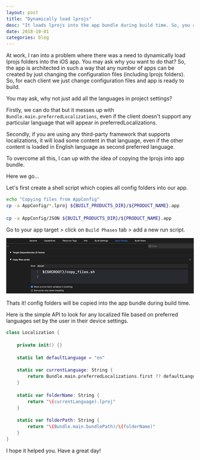 ```yaml
---
layout: post
title: "Dynamically load lprojs"
desc: "It loads lprojs into the app bundle during build time. So, you avoid hardcoding languages in xcode project settings"
date: 2018-10-01
categories: blog
---
```


At work, I ran into a problem where there was a need to dynamically load lprojs folders into the iOS app. You may ask why you want to do that? So, the app is architected in such a way that any number of apps can be created by just changing the configuration files (including lprojs folders). So, for each client we just change configuration files and app is ready to build. 

You may ask, why not just add all the languages in project settings?

Firstly, we can do that but it messes up with `Bundle.main.preferredLocalizations`, even if the client doesn't support any particular language that will appear in preferredLocalizations. 

Secondly, if you are using any third-party framework that supports localizations, it will load some content in that language, even if the other content is loaded in English language as second preferred language.

To overcome all this, I can up with the idea of  copying the lprojs into app bundle.

Here we go...

Let's first create a shell script which copies all config folders into our app.

```sh
echo "Copying files from AppConfig"
cp -a AppConfig/*.lproj ${BUILT_PRODUCTS_DIR}/${PRODUCT_NAME}.app

cp -a AppConfig/JSON ${BUILT_PRODUCTS_DIR}/${PRODUCT_NAME}.app
```

Go to your app target > click on `Build Phases` tab > add a new run script.

![Copy Script phase in build phases](/img/blogs/2018-10-01-dynamically-load-lprojs/build_phases.png)

Thats it! config folders will be copied into the app bundle during build time.

Here is the simple API to look for any localized file based on preferred languages set by the user in their device settings.

```swift
class Localization {
        
    private init() {}
    
    static let defaultLanguage = "en"
    
    static var currentLanguage: String {
        return Bundle.main.preferredLocalizations.first ?? defaultLanguage
    }
    
    static var folderName: String {
        return "\(currentLanguage).lproj"
    }
    
    static var folderPath: String {
        return "\(Bundle.main.bundlePath)/\(folderName)"
    }
}
```

I hope it helped you. Have a great day!